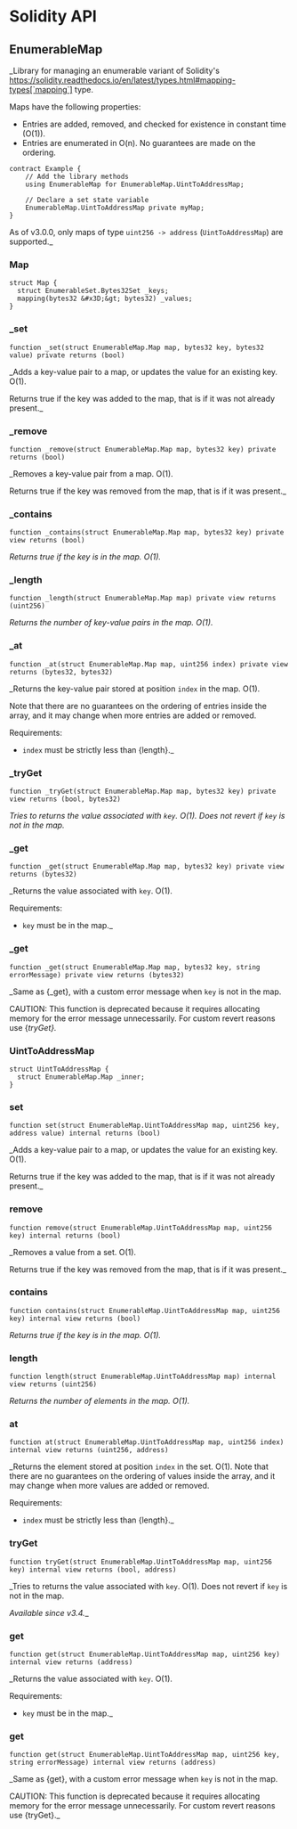 # Solidity API

## EnumerableMap

_Library for managing an enumerable variant of Solidity's
https://solidity.readthedocs.io/en/latest/types.html#mapping-types[`mapping`]
type.

Maps have the following properties:

- Entries are added, removed, and checked for existence in constant time
(O(1)).
- Entries are enumerated in O(n). No guarantees are made on the ordering.

```
contract Example {
    // Add the library methods
    using EnumerableMap for EnumerableMap.UintToAddressMap;

    // Declare a set state variable
    EnumerableMap.UintToAddressMap private myMap;
}
```

As of v3.0.0, only maps of type `uint256 -> address` (`UintToAddressMap`) are
supported._

### Map

```solidity
struct Map {
  struct EnumerableSet.Bytes32Set _keys;
  mapping(bytes32 &#x3D;&gt; bytes32) _values;
}
```

### _set

```solidity
function _set(struct EnumerableMap.Map map, bytes32 key, bytes32 value) private returns (bool)
```

_Adds a key-value pair to a map, or updates the value for an existing
key. O(1).

Returns true if the key was added to the map, that is if it was not
already present._

### _remove

```solidity
function _remove(struct EnumerableMap.Map map, bytes32 key) private returns (bool)
```

_Removes a key-value pair from a map. O(1).

Returns true if the key was removed from the map, that is if it was present._

### _contains

```solidity
function _contains(struct EnumerableMap.Map map, bytes32 key) private view returns (bool)
```

_Returns true if the key is in the map. O(1)._

### _length

```solidity
function _length(struct EnumerableMap.Map map) private view returns (uint256)
```

_Returns the number of key-value pairs in the map. O(1)._

### _at

```solidity
function _at(struct EnumerableMap.Map map, uint256 index) private view returns (bytes32, bytes32)
```

_Returns the key-value pair stored at position `index` in the map. O(1).

Note that there are no guarantees on the ordering of entries inside the
array, and it may change when more entries are added or removed.

Requirements:

- `index` must be strictly less than {length}._

### _tryGet

```solidity
function _tryGet(struct EnumerableMap.Map map, bytes32 key) private view returns (bool, bytes32)
```

_Tries to returns the value associated with `key`.  O(1).
Does not revert if `key` is not in the map._

### _get

```solidity
function _get(struct EnumerableMap.Map map, bytes32 key) private view returns (bytes32)
```

_Returns the value associated with `key`.  O(1).

Requirements:

- `key` must be in the map._

### _get

```solidity
function _get(struct EnumerableMap.Map map, bytes32 key, string errorMessage) private view returns (bytes32)
```

_Same as {_get}, with a custom error message when `key` is not in the map.

CAUTION: This function is deprecated because it requires allocating memory for the error
message unnecessarily. For custom revert reasons use {_tryGet}._

### UintToAddressMap

```solidity
struct UintToAddressMap {
  struct EnumerableMap.Map _inner;
}
```

### set

```solidity
function set(struct EnumerableMap.UintToAddressMap map, uint256 key, address value) internal returns (bool)
```

_Adds a key-value pair to a map, or updates the value for an existing
key. O(1).

Returns true if the key was added to the map, that is if it was not
already present._

### remove

```solidity
function remove(struct EnumerableMap.UintToAddressMap map, uint256 key) internal returns (bool)
```

_Removes a value from a set. O(1).

Returns true if the key was removed from the map, that is if it was present._

### contains

```solidity
function contains(struct EnumerableMap.UintToAddressMap map, uint256 key) internal view returns (bool)
```

_Returns true if the key is in the map. O(1)._

### length

```solidity
function length(struct EnumerableMap.UintToAddressMap map) internal view returns (uint256)
```

_Returns the number of elements in the map. O(1)._

### at

```solidity
function at(struct EnumerableMap.UintToAddressMap map, uint256 index) internal view returns (uint256, address)
```

_Returns the element stored at position `index` in the set. O(1).
Note that there are no guarantees on the ordering of values inside the
array, and it may change when more values are added or removed.

Requirements:

- `index` must be strictly less than {length}._

### tryGet

```solidity
function tryGet(struct EnumerableMap.UintToAddressMap map, uint256 key) internal view returns (bool, address)
```

_Tries to returns the value associated with `key`.  O(1).
Does not revert if `key` is not in the map.

_Available since v3.4.__

### get

```solidity
function get(struct EnumerableMap.UintToAddressMap map, uint256 key) internal view returns (address)
```

_Returns the value associated with `key`.  O(1).

Requirements:

- `key` must be in the map._

### get

```solidity
function get(struct EnumerableMap.UintToAddressMap map, uint256 key, string errorMessage) internal view returns (address)
```

_Same as {get}, with a custom error message when `key` is not in the map.

CAUTION: This function is deprecated because it requires allocating memory for the error
message unnecessarily. For custom revert reasons use {tryGet}._


